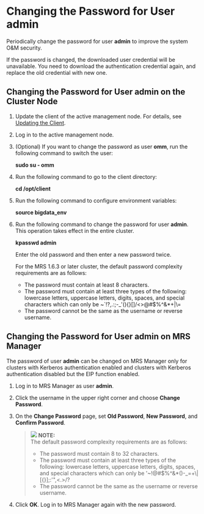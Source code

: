 # Changing the Password for User admin<a name="EN-US_TOPIC_0221415055"></a>

Periodically change the password for user  **admin**  to improve the system O&M security.

If the password is changed, the downloaded user credential will be unavailable. You need to download the authentication credential again, and replace the old credential with new one.

## Changing the Password for User admin on the Cluster Node<a name="section41705179143539"></a>

1.  Update the client of the active management node. For details, see  [Updating the Client](updating-the-client.md).
2.  Log in to the active management node.
3.  \(Optional\) If you want to change the password as user  **omm**, run the following command to switch the user:

    **sudo su - omm**

4.  Run the following command to go to the client directory:

    **cd /opt/client**

5.  Run the following command to configure environment variables:

    **source bigdata\_env**

6.  Run the following command to change the password for user  **admin**. This operation takes effect in the entire cluster.

    **kpasswd admin**

    Enter the old password and then enter a new password twice.

    For the MRS 1.6.3 or later cluster, the default password complexity requirements are as follows:

    -   The password must contain at least 8 characters.
    -   The password must contain at least three types of the following: lowercase letters, uppercase letters, digits, spaces, and special characters which can only be \~\`!?,.:;-\_'\(\)\{\}\[\]/<\>@\#$%^&\*+|\\=
    -   The password cannot be the same as the username or reverse username.


## Changing the Password for User admin on MRS Manager<a name="section59954398143935"></a>

The password of user  **admin**  can be changed on MRS Manager only for clusters with Kerberos authentication enabled and clusters with Kerberos authentication disabled but the EIP function enabled.

1.  Log in to MRS Manager as user  **admin**.
2.  Click the username in the upper right corner and choose  **Change Password**.
3.  On the  **Change Password**  page, set  **Old Password**,  **New Password**, and  **Confirm Password**.

    >![](/images/icon-note.gif) **NOTE:**   
    >The default password complexity requirements are as follows:  
    >-   The password must contain 8 to 32 characters.  
    >-   The password must contain at least three types of the following: lowercase letters, uppercase letters, digits, spaces, and special characters which can only be '\~!@\#$%^&\*\(\)-\_=+\\|\[\{\}\];:'",<.\>/?  
    >-   The password cannot be the same as the username or reverse username.  

4.  Click  **OK**. Log in to MRS Manager again with the new password.

